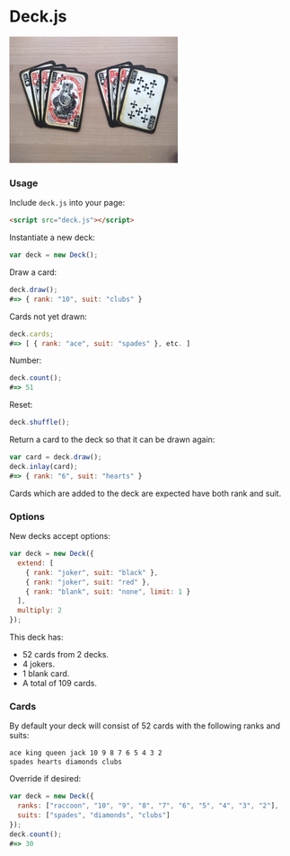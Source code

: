 # Deck.js

<img src="https://raw.githubusercontent.com/Kequc/deckjs/master/images/cards.jpg" alt="Cards" width="300" height="225" />

### Usage

Include `deck.js` into your page:
```html
<script src="deck.js"></script>
```

Instantiate a new deck:
```javascript
var deck = new Deck();
```

Draw a card:
```javascript
deck.draw();
#=> { rank: "10", suit: "clubs" }
```

Cards not yet drawn:
```javascript
deck.cards;
#=> [ { rank: "ace", suit: "spades" }, etc. ]
```

Number:
```javascript
deck.count();
#=> 51
```

Reset:
```javascript
deck.shuffle();
```

Return a card to the deck so that it can be drawn again:
```javascript
var card = deck.draw();
deck.inlay(card);
#=> { rank: "6", suit: "hearts" }
```

Cards which are added to the deck are expected have both rank and suit.


### Options

New decks accept options:
```javascript
var deck = new Deck({
  extend: [
    { rank: "joker", suit: "black" },
    { rank: "joker", suit: "red" },
    { rank: "blank", suit: "none", limit: 1 }
  ],
  multiply: 2
});
```

This deck has:

* 52 cards from 2 decks.
* 4 jokers.
* 1 blank card.
* A total of 109 cards.

### Cards

By default your deck will consist of 52 cards with the following ranks and suits:

```
ace king queen jack 10 9 8 7 6 5 4 3 2
spades hearts diamonds clubs
```

Override if desired:
```javascript
var deck = new Deck({
  ranks: ["raccoon", "10", "9", "8", "7", "6", "5", "4", "3", "2"],
  suits: ["spades", "diamonds", "clubs"]
});
deck.count();
#=> 30
```
